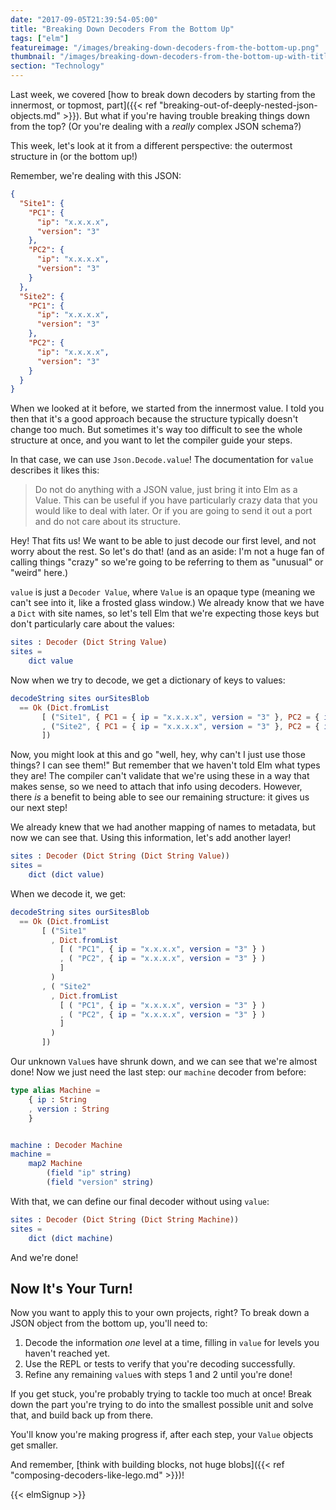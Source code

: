 ```yaml
---
date: "2017-09-05T21:39:54-05:00"
title: "Breaking Down Decoders From the Bottom Up"
tags: ["elm"]
featureimage: "/images/breaking-down-decoders-from-the-bottom-up.png"
thumbnail: "/images/breaking-down-decoders-from-the-bottom-up-with-title.png"
section: "Technology"
---
```


Last week, we covered [how to break down decoders by starting from the innermost, or topmost, part]({{< ref "breaking-out-of-deeply-nested-json-objects.md" >}}).
But what if you're having trouble breaking things down from the top?
(Or you're dealing with a *really* complex JSON schema?)

This week, let's look at it from a different perspective: the outermost structure in (or the bottom up!)

<!--more-->

Remember, we're dealing with this JSON:

```json
{
  "Site1": {
    "PC1": {
      "ip": "x.x.x.x",
      "version": "3"
    },
    "PC2": {
      "ip": "x.x.x.x",
      "version": "3"
    }
  },
  "Site2": {
    "PC1": {
      "ip": "x.x.x.x",
      "version": "3"
    },
    "PC2": {
      "ip": "x.x.x.x",
      "version": "3"
    }
  }
}
```

When we looked at it before, we started from the innermost value.
I told you then that it's a good approach because the structure typically doesn't change too much.
But sometimes it's way too difficult to see the whole structure at once, and you want to let the compiler guide your steps.

In that case, we can use `Json.Decode.value`!
The documentation for `value` describes it likes this:

> Do not do anything with a JSON value, just bring it into Elm as a Value.
> This can be useful if you have particularly crazy data that you would like to deal with later.
> Or if you are going to send it out a port and do not care about its structure.

Hey!
That fits us!
We want to be able to just decode our first level, and not worry about the rest.
So let's do that!
(and as an aside: I'm not a huge fan of calling things "crazy" so we're going to be referring to them as "unusual" or "weird" here.)

`value` is just a `Decoder Value`, where `Value` is an opaque type (meaning we can't see into it, like a frosted glass window.)
We already know that we have a `Dict` with site names, so let's tell Elm that we're expecting those keys but don't particularly care about the values:

```elm
sites : Decoder (Dict String Value)
sites =
    dict value
```

Now when we try to decode, we get a dictionary of keys to values:

```elm
decodeString sites ourSitesBlob 
  == Ok (Dict.fromList 
       [ ("Site1", { PC1 = { ip = "x.x.x.x", version = "3" }, PC2 = { ip = "x.x.x.x", version = "3" } })
       , ("Site2", { PC1 = { ip = "x.x.x.x", version = "3" }, PC2 = { ip = "x.x.x.x", version = "3" } })
       ])
```

Now, you might look at this and go "well, hey, why can't I just use those things? I can see them!"
But remember that we haven't told Elm what types they are!
The compiler can't validate that we're using these in a way that makes sense, so we need to attach that info using decoders.
However, there *is* a benefit to being able to see our remaining structure: it gives us our next step!

We already knew that we had another mapping of names to metadata, but now we can see that.
Using this information, let's add another layer!

```elm
sites : Decoder (Dict String (Dict String Value))
sites =
    dict (dict value)
```

When we decode it, we get:

```elm
decodeString sites ourSitesBlob 
  == Ok (Dict.fromList 
       [ ("Site1"
         , Dict.fromList 
           [ ( "PC1", { ip = "x.x.x.x", version = "3" } )
           , ( "PC2", { ip = "x.x.x.x", version = "3" } )
           ]
         )
       , ( "Site2"
         , Dict.fromList 
           [ ( "PC1", { ip = "x.x.x.x", version = "3" } )
           , ( "PC2", { ip = "x.x.x.x", version = "3" } ) 
           ]
         )
       ])
```

Our unknown `Value`s have shrunk down, and we can see that we're almost done!
Now we just need the last step: our `machine` decoder from before:

```elm
type alias Machine =
    { ip : String
    , version : String
    }


machine : Decoder Machine
machine =
    map2 Machine
        (field "ip" string)
        (field "version" string)
```

With that, we can define our final decoder without using `value`:

```elm
sites : Decoder (Dict String (Dict String Machine))
sites =
    dict (dict machine)
```

And we're done!

## Now It's Your Turn!

Now you want to apply this to your own projects, right?
To break down a JSON object from the bottom up, you'll need to:

1. Decode the information *one* level at a time, filling in `value` for levels you haven't reached yet.
2. Use the REPL or tests to verify that you're decoding successfully.
3. Refine any remaining `value`s with steps 1 and 2 until you're done!

If you get stuck, you're probably trying to tackle too much at once!
Break down the part you're trying to do into the smallest possible unit and solve that, and build back up from there.

You'll know you're making progress if, after each step, your `Value` objects get smaller.

And remember, [think with building blocks, not huge blobs]({{< ref "composing-decoders-like-lego.md" >}})!

{{< elmSignup >}}
